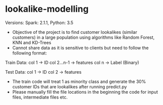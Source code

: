 # lookalike-modelling

Versions: Spark: 2.1.1, Python: 3.5

- Objective of the project is to find customer lookalikes (similar customers) in a large population using algorithms like Random Forest, KNN and KD-Trees
- Cannot share data as it is sensitive to clients but need to follow the following format:

Train Data:
col 1 -> ID
col 2...n-1 -> features
col n -> Label (Binary)

Test Data:
col 1 -> ID
col 2 -> features

- The train code will treat 1 as minority class and generate the 30% customer IDs that are lookalikes after running predict.py
- Please manually fill the file locations in the beginning the code for input files, intermediate files etc.

